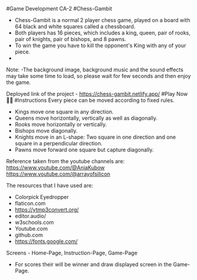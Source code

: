 #Game Development CA-2
#Chess-Gambit
- Chess-Gambit is a normal 2 player chess game, played on a board with 64 black and white squares called a chessboard.
- Both players has 16 pieces, which includes a king, queen, pair of rooks, pair of knights, pair of bishops, and 8 pawns.
- To win the game you have to kill the opponent's King with any of your piece.
- 
Note:
-The background image, background music and the sound effects may take some time to load, so please wait for few seconds and then enjoy the game.

Deployed link of the project - https://chess-gambit.netlify.app/
                    #Play Now 💁‍♂️
#Instructions
Every piece can be moved according to fixed rules.
- Kings move one square in any direction.
- Queens move horizontally, vertically as well as diagonally.
- Rooks move horizontally or vertically.
- Bishops move diagonally.
- Knights move in an L-shape: Two square in one direction and one square in a perpendicular 
  direction.
- Pawns move forward one square but capture diagonally.


Reference taken from the youtube channels are: https://www.youtube.com/@AniaKubow 
https://www.youtube.com/@arrayofsilicon

The resources that I have used are:
- Colorpick Eyedropper
- flaticon.com
- https://ytmp3convert.org/
- editor.audio/
- w3schools.com
- Youtube.com
- github.com
- https://fonts.google.com/

Screens - Home-Page, Instruction-Page, Game-Page 
- For scores their will be winner and draw displayed screen in the Game-Page.

















